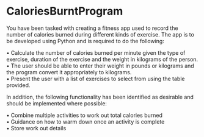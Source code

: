 # CaloriesBurntProgram
You have been tasked with creating a fitness app used to record the number of calories burned during different kinds of exercise. The app is to be developed using Python and is required to do the following:

•	Calculate the number of calories burned per minute given the type of exercise, duration of the exercise and the weight in kilograms of the person.\
•	The user should be able to enter their weight in pounds or kilograms and the program convert it appropriately to kilograms.\
•	Present the user with a list of exercises to select from using the table provided.

In addition, the following functionality has been identified as desirable and should be implemented where possible:

•	Combine multiple activities to work out total calories burned\
•	Guidance on how to warm down once an activity is complete\
•	Store work out details
